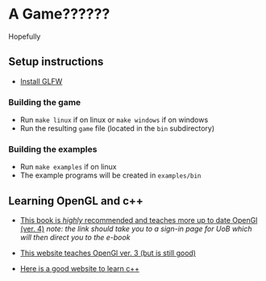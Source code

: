 # A Game??????

Hopefully

## Setup instructions

- [Install GLFW](https://www.glfw.org/download.html)

### Building the game

- Run `make linux` if on linux or `make windows` if on windows
- Run the resulting `game` file (located in the `bin` subdirectory)

### Building the examples

- Run `make examples` if on linux
- The example programs will be created in `examples/bin`

## Learning OpenGL and c++

- [This book is _highly_ recommended and teaches more up to date OpenGl (ver. 4)](https://learning-oreilly-com.bris.idm.oclc.org/library/view/opengl-superbible-comprehensive/9780134193120/)
_note: the link should take you to a sign-in page for UoB which will then direct you to the e-book_

- [This website teaches OpenGl ver. 3 (but is still good)](https://www.learnopengl.com/)
- [Here is a good website to learn c++](https://www.learncpp.com/)
